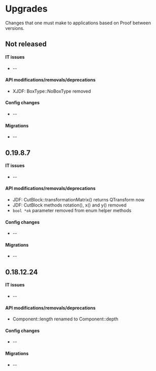 Upgrades
========
Changes that one must make to applications based on Proof between versions.

## Not released
#### IT issues
 * --

#### API modifications/removals/deprecations
 * XJDF: BoxType::NoBoxType removed

#### Config changes
 * --

#### Migrations
 * --

## 0.19.8.7
#### IT issues
 * --

#### API modifications/removals/deprecations
 * JDF: CutBlock::transformationMatrix() returns QTransform now
 * JDF: CutBlock methods rotation(), x() and y() removed
 * `bool *ok` parameter removed from enum helper methods

#### Config changes
 * --

#### Migrations
 * --

## 0.18.12.24
#### IT issues
 * --

#### API modifications/removals/deprecations
 * Component::length renamed to Component::depth

#### Config changes
 * --

#### Migrations
 * --
